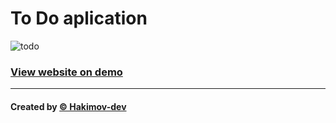 
# To Do aplication 

![todo](https://user-images.githubusercontent.com/83240328/132297529-d9c876cf-2c40-426c-9b24-8b6bf41d099b.png)

<h3><a href="https://hakimov-dev.github.io/To-Do-App/">View website on demo</a></h3>

<hr>
 <h4>Created by <a href="https://github.com/hakimov-dev/">&copy; Hakimov-dev</a></h4>
